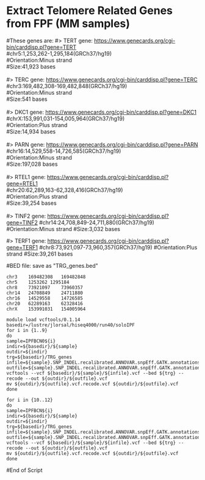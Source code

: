 # Extract Telomere Related Genes from FPF (MM samples)

#These genes are:
#> TERT gene: https://www.genecards.org/cgi-bin/carddisp.pl?gene=TERT<br>
#chr5:1,253,262-1,295,184(GRCh37/hg19)<br>
#Orientation:Minus strand<br>
#Size:41,923 bases<br>
<br>
#> TERC gene: https://www.genecards.org/cgi-bin/carddisp.pl?gene=TERC<br>
#chr3:169,482,308-169,482,848(GRCh37/hg19)<br>
#Orientation:Minus strand<br>
#Size:541 bases<br>
<br>
#> DKC1 gene: https://www.genecards.org/cgi-bin/carddisp.pl?gene=DKC1<br>
#chrX:153,991,031-154,005,964(GRCh37/hg19)<br>
#Orientation:Plus strand<br>
#Size:14,934 bases<br>
<br>
#> PARN gene: https://www.genecards.org/cgi-bin/carddisp.pl?gene=PARN<br>
#chr16:14,529,558-14,726,585(GRCh37/hg19)<br>
#Orientation:Minus strand<br>
#Size:197,028 bases<br>
<br>
#> RTEL1 gene: https://www.genecards.org/cgi-bin/carddisp.pl?gene=RTEL1<br>
#chr20:62,289,163-62,328,416(GRCh37/hg19)<br>
#Orientation:Plus strand<br>
#Size:39,254 bases<br>
<br>
#> TINF2 gene: https://www.genecards.org/cgi-bin/carddisp.pl?gene=TINF2
#chr14:24,708,849-24,711,880(GRCh37/hg19)
#Orientation:Minus strand
#Size:3,032 bases

#> TERF1 gene: https://www.genecards.org/cgi-bin/carddisp.pl?gene=TERF1
#chr8:73,921,097-73,960,357(GRCh37/hg19)
#Orientation:Plus strand
#Size:39,261 bases

#BED file: save as "TRG_genes.bed"
```
chr3	169482308	169482848
chr5	1253262	1295184
chr8	73921097	73960357
chr14	24708849	24711880
chr16	14529558	14726585
chr20	62289163	62328416
chrX	153991031	154005964
```

```
module load vcftools/0.1.14
basedir=/lustre/jlorsal/hiseq4000/run40/soloIPF
for i in {1..9}
do
sample=IPFBCN0${i}
indir=${basedir}/${sample}
outdir=${indir}
trg=${basedir}/TRG_genes
infile=${sample}.SNP_INDEL.recalibrated.ANNOVAR.snpEff.GATK.annotations.hg19
outfile=${sample}.SNP_INDEL.recalibrated.ANNOVAR.snpEff.GATK.annotations.hg19.TRG
vcftools --vcf ${basedir}/${sample}/${infile}.vcf --bed ${trg} --recode --out ${outdir}/${outfile}.vcf
mv ${outdir}/${outfile}.vcf.recode.vcf ${outdir}/${outfile}.vcf 
done
```

```
for i in {10..12}
do
sample=IPFBCN${i}
indir=${basedir}/${sample}
outdir=${indir}
trg=${basedir}/TRG_genes
infile=${sample}.SNP_INDEL.recalibrated.ANNOVAR.snpEff.GATK.annotations.hg19
outfile=${sample}.SNP_INDEL.recalibrated.ANNOVAR.snpEff.GATK.annotations.hg19.TRG
vcftools --vcf ${basedir}/${sample}/${infile}.vcf --bed ${trg} --recode --out ${outdir}/${outfile}.vcf
mv ${outdir}/${outfile}.vcf.recode.vcf ${outdir}/${outfile}.vcf 
done
```
#End of Script
